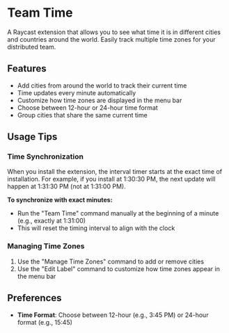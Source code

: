 # Team Time

A Raycast extension that allows you to see what time it is in different cities and countries around the world. Easily track multiple time zones for your distributed team.

## Features

- Add cities from around the world to track their current time
- Time updates every minute automatically
- Customize how time zones are displayed in the menu bar
- Choose between 12-hour or 24-hour time format
- Group cities that share the same current time

## Usage Tips

### Time Synchronization

When you install the extension, the interval timer starts at the exact time of installation. For example, if you install at 1:30:30 PM, the next update will happen at 1:31:30 PM (not at 1:31:00 PM).

**To synchronize with exact minutes:**
- Run the "Team Time" command manually at the beginning of a minute (e.g., exactly at 1:31:00)
- This will reset the timing interval to align with the clock

### Managing Time Zones

1. Use the "Manage Time Zones" command to add or remove cities
2. Use the "Edit Label" command to customize how time zones appear in the menu bar

## Preferences

- **Time Format**: Choose between 12-hour (e.g., 3:45 PM) or 24-hour format (e.g., 15:45)
